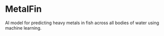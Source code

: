 # MetalFin
AI model for predicting heavy metals in fish across all bodies of water using machine learning.
